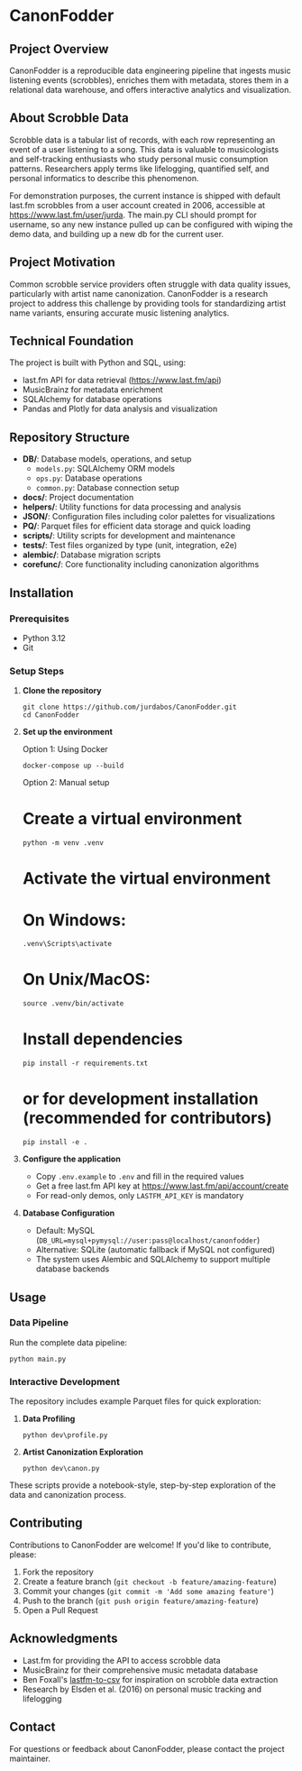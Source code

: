 # CanonFodder

## Project Overview

CanonFodder is a reproducible data engineering pipeline that ingests music listening events (scrobbles), enriches them with metadata, stores them in a relational data warehouse, and offers interactive analytics and visualization.

## About Scrobble Data

Scrobble data is a tabular list of records, with each row representing an event of a user listening to a song. This data is valuable to musicologists and self-tracking enthusiasts who study personal music consumption patterns. Researchers apply terms like lifelogging, quantified self, and personal informatics to describe this phenomenon.

For demonstration purposes, the current instance is shipped with default last.fm scrobbles from a user account created in 2006, accessible at https://www.last.fm/user/jurda.
The main.py CLI should prompt for username, so any new instance pulled up can be configured with wiping the demo data, and building up a new db for the current user.

## Project Motivation

Common scrobble service providers often struggle with data quality issues, particularly with artist name canonization.
CanonFodder is a research project to address this challenge by providing tools for standardizing artist name variants, ensuring accurate music listening analytics.

## Technical Foundation

The project is built with Python and SQL, using:
- last.fm API for data retrieval (https://www.last.fm/api)
- MusicBrainz for metadata enrichment
- SQLAlchemy for database operations
- Pandas and Plotly for data analysis and visualization

## Repository Structure

- **DB/**: Database models, operations, and setup
  - `models.py`: SQLAlchemy ORM models
  - `ops.py`: Database operations
  - `common.py`: Database connection setup
- **docs/**: Project documentation
- **helpers/**: Utility functions for data processing and analysis
- **JSON/**: Configuration files including color palettes for visualizations
- **PQ/**: Parquet files for efficient data storage and quick loading
- **scripts/**: Utility scripts for development and maintenance
- **tests/**: Test files organized by type (unit, integration, e2e)
- **alembic/**: Database migration scripts
- **corefunc/**: Core functionality including canonization algorithms

## Installation

### Prerequisites
- Python 3.12
- Git

### Setup Steps
1. **Clone the repository**
   ```shell
   git clone https://github.com/jurdabos/CanonFodder.git
   cd CanonFodder
   ```

2. **Set up the environment**

   Option 1: Using Docker
   ```shell
   docker-compose up --build
   ```

   Option 2: Manual setup
   # Create a virtual environment
   ```shell
   python -m venv .venv
   ```

   # Activate the virtual environment
   # On Windows:
   ```shell
   .venv\Scripts\activate
   ```

   # On Unix/MacOS:
   ```shell
   source .venv/bin/activate
   ```

   # Install dependencies
   ```shell
   pip install -r requirements.txt
   ```
   # or for development installation (recommended for contributors)
   ```shell
   pip install -e .
   ```

3. **Configure the application**
   - Copy `.env.example` to `.env` and fill in the required values
   - Get a free last.fm API key at https://www.last.fm/api/account/create
   - For read-only demos, only `LASTFM_API_KEY` is mandatory

4. **Database Configuration**
   - Default: MySQL (`DB_URL=mysql+pymysql://user:pass@localhost/canonfodder`)
   - Alternative: SQLite (automatic fallback if MySQL not configured)
   - The system uses Alembic and SQLAlchemy to support multiple database backends

## Usage

### Data Pipeline

Run the complete data pipeline:
```shell
python main.py
```

### Interactive Development

The repository includes example Parquet files for quick exploration:

1. **Data Profiling**
   ```shell
   python dev\profile.py
   ```

2. **Artist Canonization Exploration**
   ```shell
   python dev\canon.py
   ```

These scripts provide a notebook-style, step-by-step exploration of the data and canonization process.

## Contributing

Contributions to CanonFodder are welcome! If you'd like to contribute, please:

1. Fork the repository
2. Create a feature branch (`git checkout -b feature/amazing-feature`)
3. Commit your changes (`git commit -m 'Add some amazing feature'`)
4. Push to the branch (`git push origin feature/amazing-feature`)
5. Open a Pull Request

## Acknowledgments

- Last.fm for providing the API to access scrobble data
- MusicBrainz for their comprehensive music metadata database
- Ben Foxall's [lastfm-to-csv](https://github.com/benfoxall/lastfm-to-csv) for inspiration on scrobble data extraction
- Research by Elsden et al. (2016) on personal music tracking and lifelogging

## Contact

For questions or feedback about CanonFodder, please contact the project maintainer.
